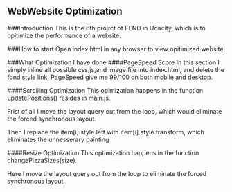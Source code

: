 ## WebWebsite Optimization

###Introduction
This is the 6th projrct of FEND in Udacity, which is to opitimize the performance of a website.

###How to start
Open index.html in any browser to view opitimized website.

###What Optimization I have done
####PageSpeed Score
In this section I simply inline all possible css,js,and image file into index.html, and delete the fond style link. PageSpeed give me 99/100 on both mobile and desktop.

####Scrolling Optimization
This opimization happens in the function updatePositions() resides in main.js.

Frist of all I move the layout query out from the loop, which would eliminate the forced synchronous layout.

Then I replace the item[i].style.left with item[i].style.transform, which eliminates the unnesserary painting

####Resize Optimization
This optimization happens in the function changePizzaSizes(size).

Here I move the layout query out from the loop to eliminate the forced synchronous layout.